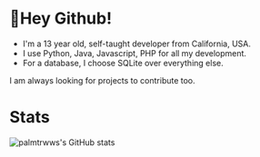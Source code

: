 # 👋Hey Github!

- I'm a 13 year old, self-taught developer from California, USA. 
- I use Python, Java, Javascript, PHP for all my development. 
- For a database, I choose SQLite over everything else.

I am always looking for projects to contribute too.

# Stats
![palmtrwws's GitHub stats](https://github-readme-stats.vercel.app/api?username=palmtrwwisadev&show_icons=true&theme=radical)
